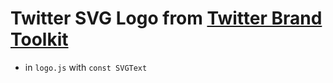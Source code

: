#	Twitter SVG Logo from [Twitter Brand Toolkit](https://about.twitter.com/en/who-we-are/brand-toolkit)
- in `logo.js` with `const SVGText`

